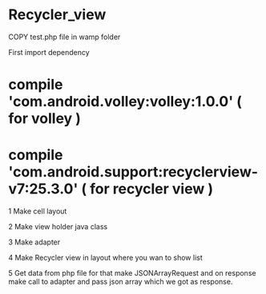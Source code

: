 # Recycler_view

COPY test.php file in wamp folder

First import dependency 
# compile 'com.android.volley:volley:1.0.0' ( for volley )
# compile 'com.android.support:recyclerview-v7:25.3.0' ( for recycler view )
    
1 Make cell layout

2 Make view holder java class

3 Make adapter

4 Make Recycler view in layout where you wan to show list

5 Get data from php file for that make JSONArrayRequest and on response make call to adapter and pass json array which we got as response.
